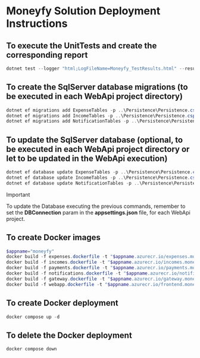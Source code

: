 # Moneyfy Solution Deployment Instructions

## To execute the UnitTests and create the corresponding report
```powershell
dotnet test --logger "html;LogFileName=Moneyfy_TestResults.html" --results-directory ./UnitTests/Reports/
```

## To create the SqlServer database migrations (to be executed in each WebApi project directory)
```powershell
dotnet ef migrations add ExpenseTables -p ..\Persistence\Persistence.csproj -s Expenses.WebApi.csproj --context ExpensesDbContext
dotnet ef migrations add IncomeTables -p ..\Persistence\Persistence.csproj -s Incomes.WebApi.csproj --context IncomesDbContext
dotnet ef migrations add NotificationTables -p ..\Persistence\Persistence.csproj -s Notifications.WebApi.csproj --context NotificationsDbContext
```

## To update the SqlServer database (optional, to be executed in each WebApi project directory or let to be updated in the WebApi execution)
```powershell
dotnet ef database update ExpenseTables -p ..\Persistence\Persistence.csproj -s Expenses.WebApi.csproj --context ExpensesDbContext
dotnet ef database update IncomeTables -p ..\Persistence\Persistence.csproj -s Incomes.WebApi.csproj --context IncomesDbContext
dotnet ef database update NotificationTables -p ..\Persistence\Persistence.csproj -s Notifications.WebApi.csproj --context NotificationsDbContext
```

> [!IMPORTANT]
> To update the Database executing the previous commands, remember to set the **DBConnection** param in the **appsettings.json** file, for each WebApi project. 
> 

## To create Docker images
```powershell
$appname="moneyfy"
docker build -f expenses.dockerfile -t "$appname.azurecr.io/expenses.moneyfy.webapi:latest" .
docker build -f incomes.dockerfile -t "$appname.azurecr.io/incomes.moneyfy.webapi:latest" .
docker build -f payments.dockerfile -t "$appname.azurecr.io/payments.moneyfy.webapi:latest" .
docker build -f notifications.dockerfile -t "$appname.azurecr.io/notifications.moneyfy.webapi:latest" .
docker build -f gateway.dockerfile -t "$appname.azurecr.io/gateway.moneyfy.webapi:latest" .
docker build -f webapp.dockerfile -t "$appname.azurecr.io/frontend.moneyfy.webapp:latest" .
```

## To create Docker deployment
```powershell
docker compose up -d
```

## To delete the Docker deployment
```powershell
docker compose down
```